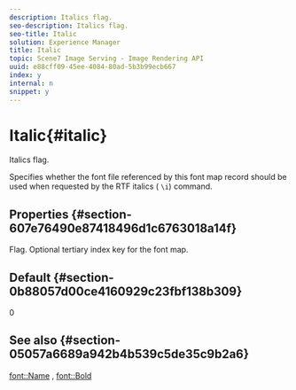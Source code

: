 ```yaml
---
description: Italics flag.
seo-description: Italics flag.
seo-title: Italic
solution: Experience Manager
title: Italic
topic: Scene7 Image Serving - Image Rendering API
uuid: e88cff09-45ee-4084-80ad-5b3b99ecb667
index: y
internal: n
snippet: y
---
```


# Italic{#italic}

Italics flag.

Specifies whether the font file referenced by this font map record should be used when requested by the RTF italics ( `\i`) command.

## Properties {#section-607e76490e87418496d1c6763018a14f}

Flag. Optional tertiary index key for the font map.

## Default {#section-0b88057d00ce4160929c23fbf138b309}

0

## See also {#section-05057a6689a942b4b539c5de35c9b2a6}

[font::Name](r_name_font.md#reference_C55889877DC54AABB60734DCDE86EE76) , [font::Bold](../../../../../is_api/image_catalog/image-serving-api-ref/c-image-catalog-reference/c-font-map-reference/r-bold-font.md#reference-f7b017ef67574a29abfc3954ab64159c) 
